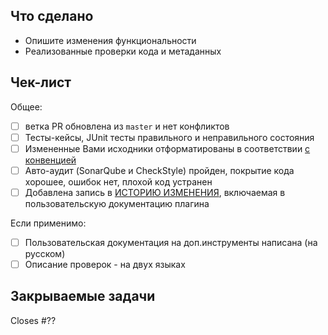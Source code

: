 ## Что сделано

<!-- Опишите изменения функциональности, Реализованные проверки кода, метаданных -->

- Опишите изменения функциональности
- Реализованные проверки кода и метаданных

<!-- Добавьте скриншоты если необходимо. При добавлении/изменении UI форм - скриншоты обязательны!  -->

## Чек-лист

<!-- 
Перед отправкой вашего PR на аудит продите по чек-листу, выполните задачи, отметьте каждый пункт (если применимо).
Если что-то не понятно - лучше уточните в чате.
-->

Общее:
- [ ] ветка PR обновлена из `master` и нет конфликтов
- [ ] Тесты-кейсы, JUnit тесты правильного и неправильного состояния
- [ ] Измененные Вами исходники отформатированы в соответствии [с конвенцией](docs/contributing/code_style.md)
- [ ] Авто-аудит (SonarQube и CheckStyle) пройден, покрытие кода хорошее, ошибок нет, плохой код устранен
- [ ] Добавлена запись в [ИСТОРИЮ ИЗМЕНЕНИЯ](CHANGELOG.md), включаемая в пользовательскую документацию плагина

Если применимо:
- [ ] Пользовательская документация на доп.инструменты написана (на русском)
- [ ] Описание проверок - на двух языках

## Закрываемые задачи

<!-- 
Укажите номер закрываемой задачи (обазятельно!)
Например: Closes #123
-->

Closes #??

<!-- 
С реквестом можно работать долго в статусе Draft (черновик).
По окончании работ, выполнению чек-листа - добавьте комментарий для начала аудита:
@1C-Company @marmyshev прошу сделать аудит
-->
